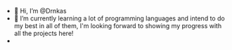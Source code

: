 - 👋 Hi, I’m @Drnkas
- 🌱 I’m currently learning a lot of programming languages and intend to do my best in all of them, I'm looking forward to showing my progress with all the projects here!
- 
<!---
Thanks for README.md until here 🥰
--->
